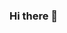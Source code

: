 ### Hi there 👋

<!--
**LeonardoJoseBS/LeonardoJoseBS** is a ✨ _special_ ✨ repository because its `README.md` (this file) appears on your GitHub profile.

Here are some ideas to get you started:

- 🔭 I’m currently working on Eletronic Security 
- 🌱 I’m currently learning Python
- 👯 I’m looking to collaborate on Python
- 🤔 I’m looking for help with Python
- 💬 Ask me about everything
- 📫 How to reach me: instagram/leoyosef
- 😄 Pronouns: he
- ⚡ Fun fact: I like parties, music, traveling, games, football, series, movies and in my free time programming haha
-->
